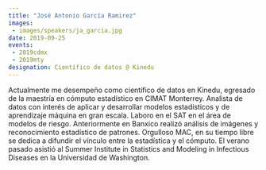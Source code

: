 ```yaml
---
title: "José Antonio García Ramirez"
images:
 - images/speakers/ja_garcia.jpg
date: 2019-09-25
events: 
 - 2019cdmx
 - 2019mty
designation: Científico de datos @ Kinedu
---
```


Actualmente me desempeño como científico de datos en Kinedu, egresado de la maestría en cómputo estadístico en CIMAT Monterrey. Analista de datos con interés de aplicar y desarrollar modelos estadísticos y de aprendizaje máquina en gran escala. Laboro en el SAT en el área de modelos de riesgo. Anteriormente en Banxico realizó análisis de imágenes y reconocimiento estadístico de patrones. Orgulloso MAC, en su tiempo libre se dedica a difundir el vínculo entre la estadística y el cómputo. El verano pasado asistió al Summer Institute in Statistics and Modeling in Infectious Diseases en la Universidad de Washington.